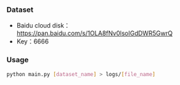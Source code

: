 ### Dataset
- Baidu cloud disk：https://pan.baidu.com/s/1OLA8fNv0lsoIGdDWR5GwrQ 
- Key：6666 
### Usage
```bash
python main.py [dataset_name] > logs/[file_name]
```
